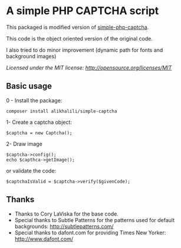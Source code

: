 # A simple PHP CAPTCHA script

This packaged is modified version of [simple-php-captcha](https://github.com/yasirmturk/simple-php-captcha).

This code is the object oriented version of the original code.

I also tried to do minor improvement (dynamic path for fonts and background images)

_Licensed under the MIT license: http://opensource.org/licenses/MIT_

## Basic usage
0 - Install the package:
```
composer install alikhalili/simple-captcha
```

1- Create a captcha object:
```
$captcha = new Captcha();
```

2- Draw image
```
$captcha->config();
echo $capthca->getImage();
```
or validate the code:
```
$captchaIsValid = $captcha->verify($givenCode);
```

## Thanks
 - Thanks to Cory LaViska for the base code. 
 - Special thanks to Subtle Patterns for the patterns used for default backgrounds: http://subtlepatterns.com/
 - Special thanks to dafont.com for providing Times New Yorker: http://www.dafont.com/